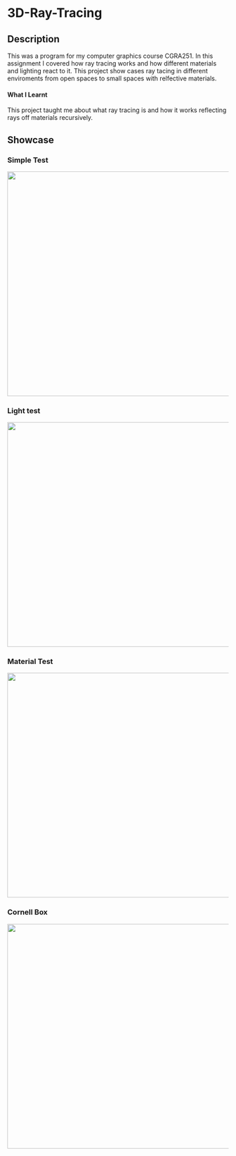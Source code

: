 <body>
<h1>3D-Ray-Tracing</h1>
<p>
<h2>Description</h2>
This was a program for my computer graphics course CGRA251. In this assignment I covered how ray tracing works and how different materials and lighting react to it.
This project show cases ray tacing in different enviroments from open spaces to small spaces with relfective materials.

<h4>What I Learnt</h4>
This project taught me about what ray tracing is and how it works reflecting rays off materials recursively.
</p>

<h2>Showcase</h2>
<h3>Simple Test</h3>
<img src="https://user-images.githubusercontent.com/43081670/220806558-6a867564-50d5-47ef-b93e-d03422a04adc.png" width="510"/>

<h3>Light test</h3>
<img src="https://user-images.githubusercontent.com/43081670/220806713-2456692d-ba76-41d5-8448-1bff482cc69c.png" width="510"/>

<h3>Material Test</h3>
<img src="https://user-images.githubusercontent.com/43081670/220806734-8a708015-e9b2-44fb-af5e-aa474f448d20.png" width="510"/>

<h3>Cornell Box</h3>
<img src="https://user-images.githubusercontent.com/43081670/220806743-6e9ef3c8-65a2-4eab-b006-2c981cf8e65f.png" width="510"/>
</body>
